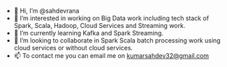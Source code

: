 - 👋 Hi, I’m @sahdevrana
- 👀 I’m interested in working on Big Data work including tech stack of Spark, Scala, Hadoop, Cloud Services and Streaming work.
- 🌱 I’m currently learning Kafka and Spark Streaming.
- 💞️ I’m looking to collaborate in Spark Scala batch processing work using cloud services or without cloud services.
- 📫 To contact me you can email me on kumarsahdev32@gmail.com  

<!---
sahdevrana/sahdevrana is a ✨ special ✨ repository because its `README.md` (this file) appears on your GitHub profile.
You can click the Preview link to take a look at your changes.
--->
